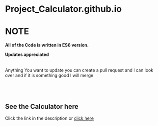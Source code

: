 # Project_Calculator.github.io

<h1>NOTE</h1>
<b>All of the Code is written in ES6 version.</b>

<b>Updates appreciated</b> <br/>
<br>
<br>
Anything You want to update you can create a pull request and I can look over and if it is something good I will merge 
<br>
<br>
<br>
<br>
<h2>See the Calculator here </h2>   Click the link in the description or <a href = "https://jayanttokas.github.io/Project_Calculator.github.io/"> click here </a>
